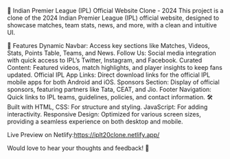 🏏 Indian Premier League (IPL) Official Website Clone - 2024
This project is a clone of the 2024 Indian Premier League (IPL) official website, designed to showcase matches, team stats, news, and more, with a clean and intuitive UI.

📌 Features
Dynamic Navbar: Access key sections like Matches, Videos, Stats, Points Table, Teams, and News.
Follow Us: Social media integration with quick access to IPL’s Twitter, Instagram, and Facebook.
Curated Content: Featured videos, match highlights, and player insights to keep fans updated.
Official IPL App Links: Direct download links for the official IPL mobile apps for both Android and iOS.
Sponsors Section: Display of official sponsors, featuring partners like Tata, CEAT, and Jio.
Footer Navigation: Quick links to IPL teams, guidelines, policies, and contact information.
🛠️ Built with
HTML, CSS: For structure and styling.
JavaScript: For adding interactivity.
Responsive Design: Optimized for various screen sizes, providing a seamless experience on both desktop and mobile.

Live Preview on Netlify:https://iplt20clone.netlify.app/

Would love to hear your thoughts and feedback! 💬
